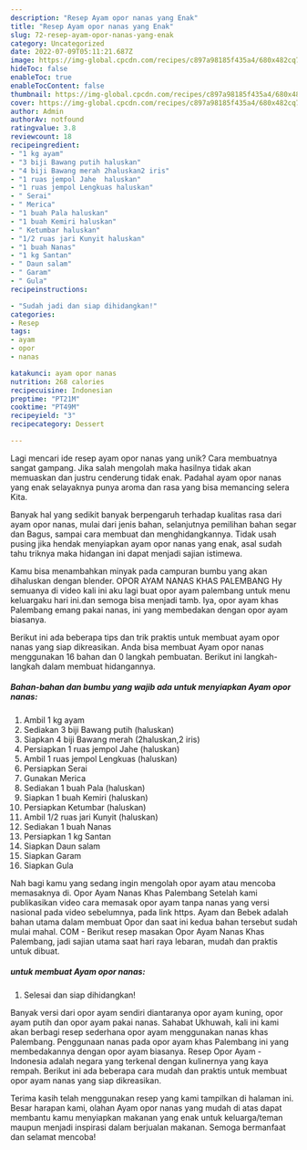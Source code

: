 ```yaml
---
description: "Resep Ayam opor nanas yang Enak"
title: "Resep Ayam opor nanas yang Enak"
slug: 72-resep-ayam-opor-nanas-yang-enak
category: Uncategorized
date: 2022-07-09T05:11:21.687Z
image: https://img-global.cpcdn.com/recipes/c897a98185f435a4/680x482cq70/ayam-opor-nanas-foto-resep-utama.jpg
hideToc: false
enableToc: true
enableTocContent: false
thumbnail: https://img-global.cpcdn.com/recipes/c897a98185f435a4/680x482cq70/ayam-opor-nanas-foto-resep-utama.jpg
cover: https://img-global.cpcdn.com/recipes/c897a98185f435a4/680x482cq70/ayam-opor-nanas-foto-resep-utama.jpg
author: Admin
authorAv: notfound
ratingvalue: 3.8
reviewcount: 18
recipeingredient:
- "1 kg ayam"
- "3 biji Bawang putih haluskan"
- "4 biji Bawang merah 2haluskan2 iris"
- "1 ruas jempol Jahe  haluskan"
- "1 ruas jempol Lengkuas haluskan"
- " Serai"
- " Merica"
- "1 buah Pala haluskan"
- "1 buah Kemiri haluskan"
- " Ketumbar haluskan"
- "1/2 ruas jari Kunyit haluskan"
- "1 buah Nanas"
- "1 kg Santan"
- " Daun salam"
- " Garam"
- " Gula"
recipeinstructions:

- "Sudah jadi dan siap dihidangkan!"
categories:
- Resep
tags:
- ayam
- opor
- nanas

katakunci: ayam opor nanas 
nutrition: 268 calories
recipecuisine: Indonesian
preptime: "PT21M"
cooktime: "PT49M"
recipeyield: "3"
recipecategory: Dessert

---
```





Lagi mencari ide resep ayam opor nanas yang unik? Cara membuatnya sangat gampang. Jika salah mengolah maka hasilnya tidak akan memuaskan dan justru cenderung tidak enak. Padahal ayam opor nanas yang enak selayaknya punya aroma dan rasa yang bisa memancing selera Kita.





Banyak hal yang sedikit banyak berpengaruh terhadap kualitas rasa dari ayam opor nanas, mulai dari jenis bahan, selanjutnya pemilihan bahan segar dan Bagus, sampai cara membuat dan menghidangkannya. Tidak usah pusing jika hendak menyiapkan ayam opor nanas yang enak,      asal sudah tahu triknya maka hidangan ini dapat menjadi sajian istimewa.














Kamu bisa menambahkan minyak pada campuran bumbu yang akan dihaluskan dengan blender. OPOR AYAM NANAS KHAS PALEMBANG Hy semuanya di video kali ini aku lagi buat opor ayam palembang untuk menu keluargaku hari ini.dan semoga bisa menjadi tamb. Iya, opor ayam khas Palembang emang pakai nanas, ini yang membedakan dengan opor ayam biasanya.






Berikut ini ada beberapa tips dan trik praktis untuk membuat ayam opor nanas yang siap dikreasikan. Anda bisa membuat Ayam opor nanas menggunakan 16 bahan dan 0 langkah pembuatan. Berikut ini langkah-langkah dalam membuat hidangannya.

<!--inarticleads1-->

##### Bahan-bahan dan bumbu yang wajib ada untuk menyiapkan Ayam opor nanas:

1. Ambil 1 kg ayam
1. Sediakan 3 biji Bawang putih (haluskan)
1. Siapkan 4 biji Bawang merah (2haluskan,2 iris)
1. Persiapkan 1 ruas jempol Jahe  (haluskan)
1. Ambil 1 ruas jempol Lengkuas (haluskan)
1. Persiapkan  Serai
1. Gunakan  Merica
1. Sediakan 1 buah Pala (haluskan)
1. Siapkan 1 buah Kemiri (haluskan)
1. Persiapkan  Ketumbar (haluskan)
1. Ambil 1/2 ruas jari Kunyit (haluskan)
1. Sediakan 1 buah Nanas
1. Persiapkan 1 kg Santan
1. Siapkan  Daun salam
1. Siapkan  Garam
1. Siapkan  Gula


Nah bagi kamu yang sedang ingin mengolah opor ayam atau mencoba memasaknya di. Opor Ayam Nanas Khas Palembang Setelah kami publikasikan video cara memasak opor ayam tanpa nanas yang versi nasional pada video sebelumnya, pada link https. Ayam dan Bebek adalah bahan utama dalam membuat Opor dan saat ini kedua bahan tersebut sudah mulai mahal. COM - Berikut resep masakan Opor Ayam Nanas Khas Palembang, jadi sajian utama saat hari raya lebaran, mudah dan praktis untuk dibuat. 

<!--inarticleads2-->

#####  untuk membuat Ayam opor nanas:


1. Selesai dan siap dihidangkan!

Banyak versi dari opor ayam sendiri diantaranya opor ayam kuning, opor ayam putih dan opor ayam pakai nanas. Sahabat Ukhuwah, kali ini kami akan berbagi resep sederhana opor ayam menggunakan nanas khas Palembang. Penggunaan nanas pada opor ayam khas Palembang ini yang membedakannya dengan opor ayam biasanya. Resep Opor Ayam - Indonesia adalah negara yang terkenal dengan kulinernya yang kaya rempah. Berikut ini ada beberapa cara mudah dan praktis untuk membuat opor ayam nanas yang siap dikreasikan. 

Terima kasih telah menggunakan resep yang kami tampilkan di halaman ini. Besar harapan kami, olahan Ayam opor nanas yang mudah di atas dapat membantu kamu menyiapkan makanan yang enak untuk keluarga/teman maupun menjadi inspirasi dalam berjualan makanan. Semoga bermanfaat dan selamat mencoba!
